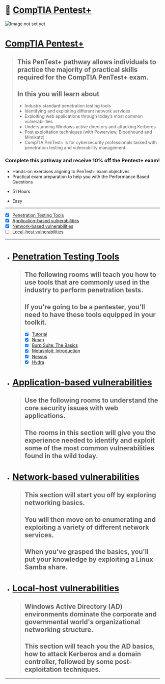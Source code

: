 # 🔰 [CompTIA Pentest+](https://tryhackme.com/path-action/pentestplus/join)

![Image not set yet](https://i.imgur.com/ijlQ3wZ.jpg)


# [CompTIA Pentest+](https://tryhackme.com/paths)
  > ## This PenTest+ pathway allows individuals to practice the majority of practical skills required for the CompTIA PenTest+ exam. 
  > ## In this you will learn about
  > - Industry standard penetration testing tools
  > - Identifying and exploiting different network services
  > - Exploiting web applications through today’s most common vulnerabilities
  > - Understanding Windows active directory and attacking Kerberos
  > - Post exploitation techniques (with Powerview, Bloodhound and Mimikatz)
  > - CompTIA PenTest+ is for cybersecurity professionals tasked with penetration testing and vulnerability management.

### Complete this pathway and receive 10% off the Pentest+ exam!

*   Hands-on exercises aligning to PenTest+ exam objectives
*   Practical exam preparation to help you with the Performance Based Questions


- 51 Hours

- Easy

---

- [x] [Penetration Testing Tools]()
- [x] [Application-based vulnerabilities]()
- [x] [Network-based vulnerabilities]()
- [ ] [Local-host vulnerabilities]()

---

- # [Penetration Testing Tools]()
  > ## The following rooms will teach you how to use tools that are commonly used in the industry to perform penetration tests. 
  > ## If you're going to be a pentester, you'll need to have these tools equipped in your toolkit.
  > - [x] [Tutorial](https://tryhackme.com/room/)
  > - [x] [Nmap](https://tryhackme.com/room/)
  > - [x] [Burp Suite: The Basics](https://tryhackme.com/room/)
  > - [x] [Metasploit: Introduction](https://tryhackme.com/room/)
  > - [x] [Nessus](https://tryhackme.com/room/)
  > - [x] [Hydra](https://tryhackme.com/room/)


- # [Application-based vulnerabilities]()
  > ## Use the following rooms to understand the core security issues with web applications. 
  > ## The rooms in this section will give you the experience needed to identify and exploit some of the most common vulnerabilities found in the wild today.

- # [Network-based vulnerabilities]()
  > ## This section will start you off by exploring networking basics. 
  > ## You will then move on to enumerating and exploiting a variety of different network services. 
  > ## When you've grasped the basics, you'll put your knowledge by exploiting a Linux Samba share.


- # [Local-host vulnerabilities]()
  > ## Windows Active Directory (AD) environments dominate the corporate and governmental world's organizational networking structure. 
  > ## This section will teach you the AD basics, how to attack Kerberos and a domain controller, followed by some post-exploitation techniques.


---

